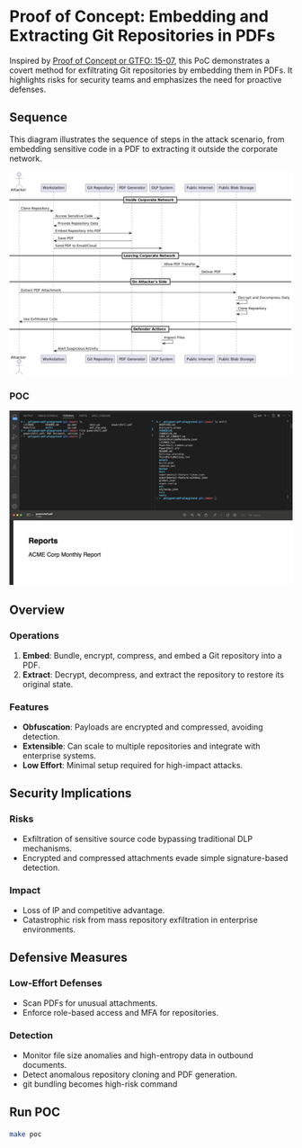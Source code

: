 # Proof of Concept: Embedding and Extracting Git Repositories in PDFs

Inspired by [Proof of Concept or GTFO: 15-07](https://github.com/angea/pocorgtfo/blob/master/contents/articles/15-07.pdf), this PoC demonstrates a covert method for exfiltrating Git repositories by embedding them in PDFs. It highlights risks for security teams and emphasizes the need for proactive defenses.

## Sequence
This diagram illustrates the sequence of steps in the attack scenario, from embedding sensitive code in a PDF to extracting it outside the corporate network.

![DLP PoC Sequence Diagram](./pdf_dlp.png)

### POC
![POC](./result.png)

## Overview

### Operations
1. **Embed**: Bundle, encrypt, compress, and embed a Git repository into a PDF.
2. **Extract**: Decrypt, decompress, and extract the repository to restore its original state.

### Features
- **Obfuscation**: Payloads are encrypted and compressed, avoiding detection.
- **Extensible**: Can scale to multiple repositories and integrate with enterprise systems.
- **Low Effort**: Minimal setup required for high-impact attacks.

## Security Implications

### Risks
- Exfiltration of sensitive source code bypassing traditional DLP mechanisms.
- Encrypted and compressed attachments evade simple signature-based detection.

### Impact
- Loss of IP and competitive advantage.
- Catastrophic risk from mass repository exfiltration in enterprise environments.

## Defensive Measures

### Low-Effort Defenses
- Scan PDFs for unusual attachments.
- Enforce role-based access and MFA for repositories.

### Detection
- Monitor file size anomalies and high-entropy data in outbound documents.
- Detect anomalous repository cloning and PDF generation.
- git bundling becomes high-risk command

## Run POC
```bash
make poc
```